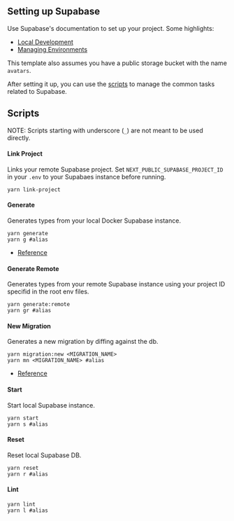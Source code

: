 ## Setting up Supabase

Use Supabase's documentation to set up your project. Some highlights:

- [Local Development](https://supabase.com/docs/guides/getting-started/local-development)
- [Managing Environments](https://supabase.com/docs/guides/cli/managing-environments)

This template also assumes you have a public storage bucket with the name `avatars`.

After setting it up, you can use the [scripts](#scripts) to manage the common tasks related to Supabase.

## Scripts

NOTE: Scripts starting with underscore (`_`) are not meant to be used directly.

#### Link Project

Links your remote Supabase project. Set `NEXT_PUBLIC_SUPABASE_PROJECT_ID` in your `.env` to your Supabaes instance before running.

```shell
yarn link-project
```

#### Generate

Generates types from your local Docker Supabase instance.

```shell
yarn generate
yarn g #alias
```

- [Reference](https://supabase.com/docs/guides/api/rest/generating-types)

#### Generate Remote

Generates types from your remote Supabase instance using your project ID specifid in the root env files.

```shell
yarn generate:remote
yarn gr #alias
```

#### New Migration

Generates a new migration by diffing against the db.

```shell
yarn migration:new <MIGRATION_NAME>
yarn mn <MIGRATION_NAME> #alias
```

- [Reference](https://supabase.com/docs/reference/cli/supabase-db-diff)

#### Start

Start local Supabase instance.

```shell
yarn start
yarn s #alias
```

#### Reset

Reset local Supabase DB.

```shell
yarn reset
yarn r #alias
```

#### Lint

```shell
yarn lint
yarn l #alias
```
